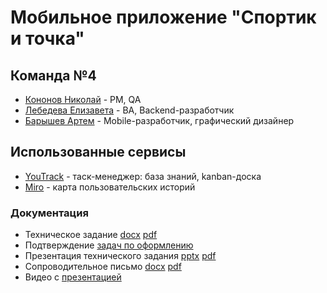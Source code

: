# Мобильное приложение "Спортик и точка"

## Команда №4

- [Кононов Николай](https://github.com/vovapidjak "Кононов Николай") - PM, QA
- [Лебедева Елизавета](https://github.com/lebedeva-elizaveta "Лебедева Елизавета") - BA, Backend-разработчик
- [Барышев Артем](https://github.com/Wasilewski6860 "Барышев Артем") - Mobile-разработчик, графический дизайнер

## Использованные сервисы
- [YouTrack](https://vovapidj.youtrack.cloud/projects/b9a83c6e-8429-40bf-8ee3-c64755df7f94) - таск-менеджер: база знаний, kanban-доска
- [Miro](https://miro.com/app/board/uXjVNiduEXE=/?share_link_id=474893019471) - карта пользовательских историй

### Документация
- Техническое задание
[docx](https://github.com/lebedeva-elizaveta/FitnessTracker/blob/main/documentation/ТЗ_спортик_и_точка.docx)
[pdf](https://github.com/lebedeva-elizaveta/FitnessTracker/blob/main/documentation/ТЗ_спортик_и_точка.pdf)
- Подтверждение [задач по оформлению](https://github.com/lebedeva-elizaveta/FitnessTracker/blob/main/documentation/задачи%20по%20оформлению.pdf)
- Презентация технического задания
[pptx](https://docs.google.com/presentation/d/1qnr1kSdX6Hf72Ct_WgDdG0mIJ2EqfXMX/edit?usp=drive_link&ouid=100220230475322534661&rtpof=true&sd=true)
[pdf](https://drive.google.com/file/d/1737xXAvHikvWNMXOa9Fa_HGxddq-8zG9/view?usp=drive_link)
- Сопроводительное письмо
[docx](https://github.com/lebedeva-elizaveta/FitnessTracker/blob/main/documentation/сопроводительное%20письмо.docx)
[pdf](https://github.com/lebedeva-elizaveta/FitnessTracker/blob/main/documentation/сопроводительное%20письмо.pdf)
- Видео с [презентацией](https://drive.google.com/file/d/1eDiusDdSt9Hz3idhz-luRJ10dtwKzqPq/view?usp=drive_link)
